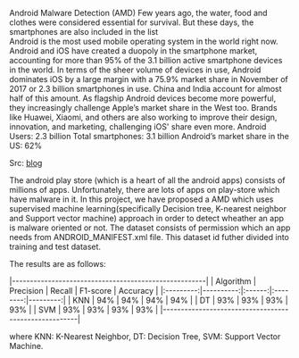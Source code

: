 Android Malware Detection (AMD)
Few years ago, the water, food and clothes were considered essential for survival. But these days, the smartphones are also included in the list    
Android is the most used mobile operating system in the world right now. Android and iOS have created a duopoly in the smartphone market, accounting for more than 95% of the 3.1 billion active smartphone devices in the world. In terms of the sheer volume of devices in use, Android dominates iOS by a large margin with a 75.9% market share in November of 2017 or 2.3 billion smartphones in use. China and India account for almost half of this amount. As flagship Android devices become more powerful, they increasingly challenge Apple’s market share in the West too. Brands like Huawei, Xiaomi, and others are also working to improve their design, innovation, and marketing, challenging iOS' share even more.
Android Users: 2.3 billion
Total smartphones: 3.1 billion
Android’s market share in the US: 62%

Src:  [blog](https://www.quora.com/How-many-people-use-Android-devices-in-the-world)

The android play store (which is a heart of all the android apps) consists of millions of apps. Unfortunately, there are lots of apps on play-store which have malware in it. In this project, we have proposed a AMD which uses supervised machine learning(specifically Decision tree, K-nearest neighbor and Support vector machine) approach in order to detect wheather an app is malware oriented or not. The dataset consists of permission which an app needs from ANDROID_MANIFEST.xml file. This dataset id futher divided into training and test dataset.

The results are as follows: 

|------------------------------------------------------|
| Algorithm | Precision | Recall | F1-score | Accuracy |
|:---------:|----------:|:------:|:--------:|---------:|
|   KNN     |    94%    |   94%  |   94%    |   94%    |
|    DT     |    93%    |   93%  |   93%    |   93%    |
|   SVM     |    93%    |   93%  |   93%    |   93%    |
|------------------------------------------------------|

where KNN: K-Nearest Neighbor,
      DT: Decision Tree,
      SVM: Support Vector Machine.
      
